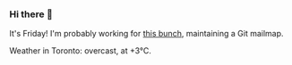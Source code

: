 ### Hi there :wave:

It's Friday! I'm probably working for [this bunch](https://github.com/kohofinancial), maintaining a Git mailmap.

Weather in Toronto: overcast, at +3°C.
